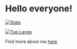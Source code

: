 # Hello everyone!

[![Stats](https://github-readme-stats.vercel.app/api?username=iggyrrieta&show_icons=true&theme=gradient)](https://github.com/iggyrrieta/github-readme-stats)

[![Top Langs](https://github-readme-stats.vercel.app/api/top-langs/?username=iggyrrieta&layout=compact)](https://github.com/iggyrrieta/github-readme-stats)

Find more about me [here](https://iggyrrieta.github.io/)
